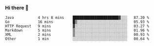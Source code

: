 ### Hi there 👋

<!--
**urzz/urzz** is a ✨ _special_ ✨ repository because its `README.md` (this file) appears on your GitHub profile.

Here are some ideas to get you started:

- 🔭 I’m currently working on ...
- 🌱 I’m currently learning ...
- 👯 I’m looking to collaborate on ...
- 🤔 I’m looking for help with ...
- 💬 Ask me about ...
- 📫 How to reach me: ...
- 😄 Pronouns: ...
- ⚡ Fun fact: ...
-->

<!--START_SECTION:waka-->

```text
Java           4 hrs 8 mins    █████████████████████▓░░░   87.20 %
Go             16 mins         █▒░░░░░░░░░░░░░░░░░░░░░░░   05.93 %
HTTP Request   9 mins          ▓░░░░░░░░░░░░░░░░░░░░░░░░   03.27 %
Markdown       5 mins          ▒░░░░░░░░░░░░░░░░░░░░░░░░   01.96 %
XML            2 mins          ▒░░░░░░░░░░░░░░░░░░░░░░░░   00.93 %
Other          1 min           ░░░░░░░░░░░░░░░░░░░░░░░░░   00.64 %
```

<!--END_SECTION:waka-->
